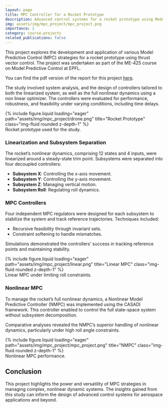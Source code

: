 ```yaml
---
layout: page
title: MPC Controller for a Rocket Prototype
description: Advanced control systems for a rocket prototype using Model Predictive Control.
img: assets/img/mpc_project/mpc_project.png
importance: 1
category: course-projects
related_publications: false
---
```



This project explores the development and application of various Model Predictive Control (MPC) strategies for a rocket prototype using thrust vector control. The project was undertaken as part of the ME-425 course on Model Predictive Control at EPFL.

You can find the pdf version of the report for this project [here](/assets/pdf/mpc-project-report.pdf).

The study involved system analysis, and the design of controllers tailored to both the linearized system, as well as the full nonlinear dynamics using a non linear optimizer. The controllers were evaluated for performance, robustness, and feasibility under varying conditions, including time delays.
<div class="row">
    <div class="col-sm mt-3 mt-md-0">
        {% include figure.liquid loading="eager" path="assets/img/mpc_project/drone.png" title="Rocket Prototype" class="img-fluid rounded z-depth-1" %}
    </div>
</div>
<div class="caption">
    Rocket prototype used for the study.
</div>

### Linearization and Subsystem Separation
The rocket’s nonlinear dynamics, comprising 12 states and 4 inputs, were linearized around a steady-state trim point. Subsystems were separated into four decoupled controllers:

- **Subsystem X**: Controlling the x-axis movement.
- **Subsystem Y**: Controlling the y-axis movement.
- **Subsystem Z**: Managing vertical motion.
- **Subsystem Roll**: Regulating roll dynamics.

### MPC Controllers
Four independent MPC regulators were designed for each subsystem to stabilize the system and track reference trajectories. Techniques included:
- Recursive feasibility through invariant sets.
- Constraint softening to handle mismatches.

Simulations demonstrated the controllers’ success in tracking reference points and maintaining stability.

<div class="row">
    <div class="col-sm mt-3 mt-md-0">
        {% include figure.liquid loading="eager" path="assets/img/mpc_project/linear.png" title="Linear MPC" class="img-fluid rounded z-depth-1" %}
    </div>
</div>
<div class="caption">
    Linear MPC under limiting roll constraints.
</div>

### Nonlinear MPC
To manage the rocket’s full nonlinear dynamics, a Nonlinear Model Predictive Controller (NMPC) was implemented using the CASADI framework. This controller enabled to control the full state-space system without subsystem decomposition.

Comparative analyses revealed the NMPC’s superior handling of nonlinear dynamics, particularly under high roll angle constraints.

<div class="row">
    <div class="col-sm mt-3 mt-md-0">
        {% include figure.liquid loading="eager" path="assets/img/mpc_project/mpc_project.png" title="NMPC" class="img-fluid rounded z-depth-1" %}
    </div>
</div>
<div class="caption">
    Nonlinear MPC performance.
</div>

## Conclusion
This project highlights the power and versatility of MPC strategies in managing complex, nonlinear dynamic systems. The insights gained from this study can inform the design of advanced control systems for aerospace applications and beyond.
